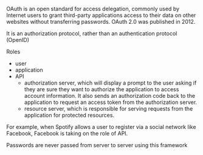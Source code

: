 OAuth is an open standard for access delegation, commonly used by Internet users to grant third-party applications access to their data on other websites without transferring passwords. OAuth 2.0 was published in 2012.

It is an authorization protocol, rather than an authentication protocol (OpenID)

Roles
- user
- application
- API
  - authorization server, which will display a prompt to the user asking if they are sure they want to authorize the application to access account information. It also sends an authorization code back to the application to request an access token from the authorization server.
  - resource server, which is responsible for serving requests from the application for protected resources.

For example, when Spotify allows a user to register via a social network like Facebook, Facebook is taking on the role of API.

Passwords are never passed from server to server using this framework

